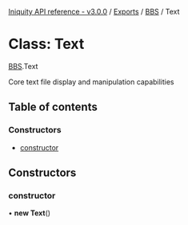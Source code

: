 [Iniquity API reference - v3.0.0](../README.md) / [Exports](../modules.md) / [BBS](../modules/BBS.md) / Text

# Class: Text

[BBS](../modules/BBS.md).Text

Core text file display and manipulation capabilities

## Table of contents

### Constructors

- [constructor](BBS.Text.md#constructor)

## Constructors

### constructor

• **new Text**()
